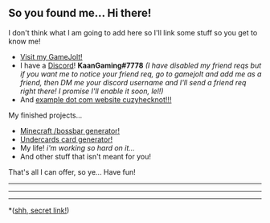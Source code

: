 ## So you found me... Hi there!

I don't think what I am going to add here so I'll link some stuff so you get to know me!
 - [Visit my GameJolt!](https://www.gamejolt.com/@KaanGaming)
 - I have a [Discord](https://discord.com)! **KaanGaming#7778** *(I have disabled my friend reqs but if you want me to notice your friend req, go to gamejolt and add me as a friend, then DM me your discord username and I'll send a friend req right there! I promise I'll enable it soon, lel!)*
 - And [example dot com website cuzyhecknot!!!](https://example.com/)
 
My finished projects...

 - [Minecraft /bossbar generator!](http://mcbbgen.herokuapp.com/)
 - [Undercards card generator!](http://uc-card-gen.herokuapp.com/)
 - My life! *i'm working so hard on it...*
 - And other stuff that isn't meant for you!
 
That's all I can offer, so ye... Have fun!

---

---

---

*([shh, secret link!](https://stickbugged.com))
